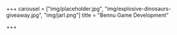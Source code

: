 +++
carousel = ["img/placeholder.jpg", "img/explosive-dinosaurs-giveaway.jpg", "img/jarl.png"]
title = "Bennu Game Development"

+++
